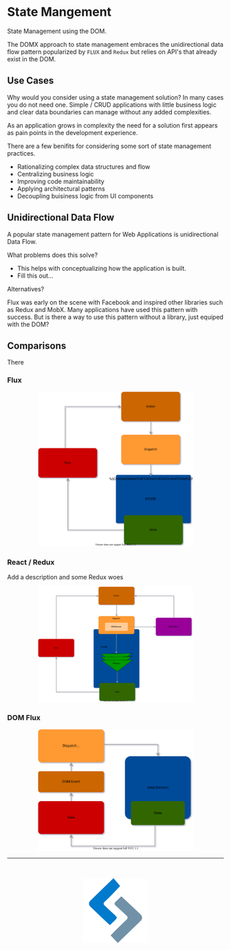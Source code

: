 # State Mangement
State Management using the DOM.

The DOMX approach to state management embraces the unidirectional data flow pattern popularized by `FLUX` and `Redux` but relies on API's that already exist in the DOM.

## Use Cases
Why would you consider using a state management solution?
In many cases you do not need one.
Simple / CRUD applications with little business logic and clear data boundaries
can manage without any added complexities.

As an application grows in complexity the need for a solution first appears
as pain points in the development experience.

There are a few benifits for considering some sort of state management practices.
- Rationalizing complex data structures and flow 
- Centralizing business logic
- Improving code maintainability
- Applying architectural patterns
- Decoupling buisiness logic from UI components

## Unidirectional Data Flow
A popular state management pattern for Web Applications is unidirectional Data Flow.

What problems does this solve?
- This helps with conceptualizing how the application is built.
- Fill this out...

Alternatives?


Flux was early on the scene with Facebook and inspired other libraries such as Redux and MobX.
Many applications have used this pattern with success.
But is there a way to use this pattern without a library, just equiped with the DOM?


## Comparisons 
There 

### Flux

<div style="text-align:center;max-width:400px;margin:0 auto;">
    <img src="images/uddf-patterns-flux.svg" style="width:360px">
</div>


### React / Redux
Add a description and some Redux woes
<div style="text-align:center;max-width:400px;margin:0 auto;">
    <img src="images/uddf-patterns-react-redux.svg" style="width:360px">
</div>

### DOM Flux

<div style="text-align:center;max-width:400px;margin:0 auto;">
    <img src="images/uddf-patterns-dom-flux.svg" style="width:360px">
</div>


---
<div style="text-align:center;">
    <img src="images/domx-logo.svg" style="max-width:150px;margin:2rem;">
</div>